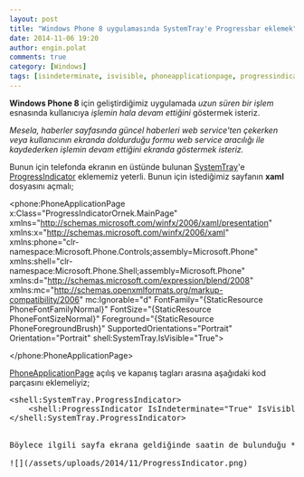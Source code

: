 ```yaml
---
layout: post
title: "Windows Phone 8 uygulamasında SystemTray'e Progressbar eklemek"
date: 2014-11-06 19:20
author: engin.polat
comments: true
category: [Windows]
tags: [isindeterminate, isvisible, phoneapplicationpage, progressindicator, shell, systemtray, text, windows phone, wp8]
---
```

**Windows Phone 8** için geliştirdiğimiz uygulamada *uzun süren bir işlem* esnasında kullanıcıya *işlemin hala devam ettiğini* göstermek isteriz.

*Mesela, haberler sayfasında güncel haberleri web service'ten çekerken veya kullanıcının ekranda doldurduğu formu web service aracılığı ile kaydederken işlemin devam ettiğini ekranda göstermek isteriz.*

Bunun için telefonda ekranın en üstünde bulunan <a href="https://msdn.microsoft.com/library/windows/apps/microsoft.phone.shell.systemtray" target="_blank" rel="noopener">SystemTray</a>'e <a href="https://msdn.microsoft.com/library/windows/apps/microsoft.phone.shell.progressindicator" target="_blank" rel="noopener">ProgressIndicator</a> eklememiz yeterli. Bunun için istediğimiz sayfanın **xaml** dosyasını açmalı;



&lt;phone:PhoneApplicationPage
    x:Class="ProgressIndicatorOrnek.MainPage"
    xmlns="http://schemas.microsoft.com/winfx/2006/xaml/presentation"
    xmlns:x="http://schemas.microsoft.com/winfx/2006/xaml"
    xmlns:phone="clr-namespace:Microsoft.Phone.Controls;assembly=Microsoft.Phone"
    xmlns:shell="clr-namespace:Microsoft.Phone.Shell;assembly=Microsoft.Phone"
    xmlns:d="http://schemas.microsoft.com/expression/blend/2008"
    xmlns:mc="http://schemas.openxmlformats.org/markup-compatibility/2006"
    mc:Ignorable="d"
    FontFamily="{StaticResource PhoneFontFamilyNormal}"
    FontSize="{StaticResource PhoneFontSizeNormal}"
    Foreground="{StaticResource PhoneForegroundBrush}"
    SupportedOrientations="Portrait" Orientation="Portrait"
    shell:SystemTray.IsVisible="True"&gt;

&lt;/phone:PhoneApplicationPage&gt;</pre>

<a href="http://msdn.microsoft.com/library/windowsphone/develop/microsoft.phone.controls.phoneapplicationpage" target="_blank" rel="noopener">PhoneApplicationPage</a> açılış ve kapanış tagları arasına aşağıdaki kod parçasını eklemeliyiz;

<pre class="brush:xml">&lt;shell:SystemTray.ProgressIndicator&gt;
    &lt;shell:ProgressIndicator IsIndeterminate="True" IsVisible="True" Text="Güncel haberler yükleniyor..." /&gt;
&lt;/shell:SystemTray.ProgressIndicator&gt;


Böylece ilgili sayfa ekrana geldiğinde saatin de bulunduğu **SystemTray** alanında *Güncel haberler yükleniyor...* yazısı ile bir **ProgressIndicator** belirecek.

![](/assets/uploads/2014/11/ProgressIndicator.png)

